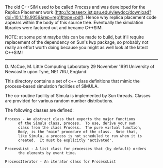 The old C++SIM used to be called Process and was developed for the Replica Placement work (http://citeseerx.ist.psu.edu/viewdoc/download?doi=10.1.1.18.9056&rep=rep1&type=pdf). Hence why replica placement code appears within the body of this source tree. Eventually the simulation libraries were factored out and became C++SIM.

NOTE: at some point maybe this can be made to build, but it'll require replacement of the dependency on Sun's lwp package, so probably not really an effort worth doing because you might as well look at the latest C++SIM!

----

D. McCue, M. Little	Computing Laboratory
29 November 1991	University of Newcastle upon Tyne, NE1 7RU, England

This directory contains a set of c++ class definitions that mimic the
process-based simulation facilities of SIMULA.  

The co-routine facility of Simula is implemented by Sun threads.
Classes are provided for various random number distributions.

The following classes are defined:

    Process	- An abstract class that exports the major functions
		  of the Simula class, process.  To use, derive your own
		  class from the class Process.  The pure virtual function,
		  Body, is the "main" procedure of the class.  Note that,
		  like Simula, a process is not scheduled to run when it is
		  created.  It must be explicitly 'activated'.

    ProcessList	- A list class for processes that (by default) orders
		  the elements by event time.

    ProcessIterator - An iterator class for ProcessList


